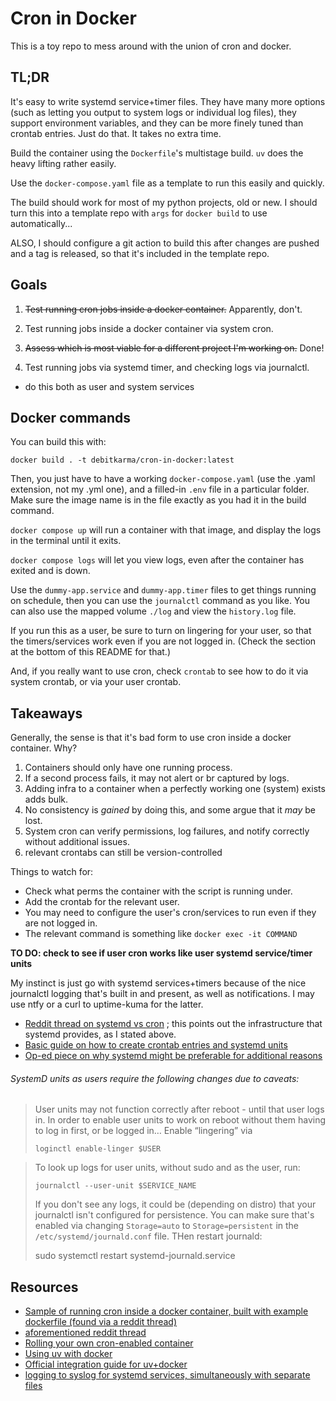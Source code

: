 # Cron in Docker

This is a toy repo to mess around with the union of cron and docker.


## TL;DR

It's easy to write systemd service+timer files. They have many more options (such as letting you output to system logs or individual log files), they support environment variables, and they can be more finely tuned than crontab entries. Just do that. It takes no extra time.

Build the container using the `Dockerfile`'s multistage build. `uv` does the heavy lifting rather easily.

Use the `docker-compose.yaml` file as a template to run this easily and quickly.

The build should work for most of my python projects, old or new. I should turn this into a template repo with `args` for `docker build` to use automatically...

ALSO, I should configure a git action to build this after changes are pushed and a tag is released, so that it's included in the template repo.


## Goals

1. ~~Test running cron jobs inside a docker container.~~ Apparently, don't.

1. Test running jobs inside a docker container via system cron.

1. ~~Assess which is most viable for a different project I'm working on.~~ Done!

1. Test running jobs via systemd timer, and checking logs via journalctl.
  - do this both as user and system services


## Docker commands

You can build this with:

`docker build . -t debitkarma/cron-in-docker:latest`

Then, you just have to have a working `docker-compose.yaml` (use the .yaml extension, not my .yml one), and a filled-in `.env` file in a particular folder. Make sure the image name is in the file exactly as you had it in the build command.

`docker compose up` will run a container with that image, and display the logs in the terminal until it exits.

`docker compose logs` will let you view logs, even after the container has exited and is down.

Use the `dummy-app.service` and `dummy-app.timer` files to get things running on schedule, then you can use the `journalctl` command as you like. You can also use the mapped volume `./log` and view the `history.log` file.

If you run this as a user, be sure to turn on lingering for your user, so that the timers/services work even if you are not logged in. (Check the section at the bottom of this README for that.)

And, if you really want to use cron, check `crontab` to see how to do it via system crontab, or via your user crontab.


## Takeaways

Generally, the sense is that it's bad form to use cron inside a docker container. Why?

1. Containers should only have one running process.
1. If a second process fails, it may not alert or br captured by logs.
1. Adding infra to a container when a perfectly working one (system) exists adds bulk.
1. No consistency is *gained* by doing this, and some argue that it *may* be lost.
1. System cron can verify permissions, log failures, and notify correctly without additional issues.
1. relevant crontabs can still be version-controlled

Things to watch for:
- Check what perms the container with the script is running under.
- Add the crontab for the relevant user.
- You may need to configure the user's cron/services to run even if they are not logged in.
- The relevant command is something like `docker exec -it COMMAND`

**TO DO: check to see if user cron works like user systemd service/timer units**

My instinct is just go with systemd services+timers because of the nice journalctl logging that's built in and present, as well as notifications. I may use ntfy or a curl to uptime-kuma for the latter.

- [Reddit thread on systemd vs cron](https://www.reddit.com/r/linuxadmin/comments/k8l272/systemdtimers_vs_cron/) ; this points out the infrastructure that systemd provides, as I stated above.
- [Basic guide on how to create crontab entries and systemd units](https://akashrajpurohit.com/blog/systemd-timers-vs-cron-jobs/)
- [Op-ed piece on why systemd might be preferable for additional reasons](https://anteru.net/blog/2024/replacing-cron-with-systemd-timers/)


###### SystemD units as users require the following changes due to caveats:

> User units may not function correctly after reboot - until that user logs in. In order to enable user units to work on reboot without them having to log in first, or be logged in… Enable “lingering” via
>
> `loginctl enable-linger $USER`

> To look up logs for user units, without sudo and as the user, run:
>
> `journalctl --user-unit $SERVICE_NAME`
>
> If you don't see any logs, it could be (depending on distro) that your journalctl isn't configured for persistence. You can make sure that's enabled via changing `Storage=auto` to `Storage=persistent` in the `/etc/systemd/journald.conf` file. THen restart journald:
>
> sudo systemctl restart systemd-journald.service


## Resources

- [Sample of running cron inside a docker container, built with example dockerfile (found via a reddit thread)](https://pad.schlosser-ma.de/s/tMcArQWrM#)
- [aforementioned reddit thread](https://www.reddit.com/r/docker/comments/16zobfm/a_good_crontab_docker_container/)
- [Rolling your own cron-enabled container](https://stackoverflow.com/questions/37458287/how-to-run-a-cron-job-inside-a-docker-container)
- [Using uv with docker](https://github.com/astral-sh/uv-docker-example)
- [Official integration guide for uv+docker](https://docs.astral.sh/uv/guides/integration/docker/)
- [logging to syslog for systemd services, simultaneously with separate files](https://stackoverflow.com/questions/37585758/how-to-redirect-output-of-systemd-service-to-a-file)

